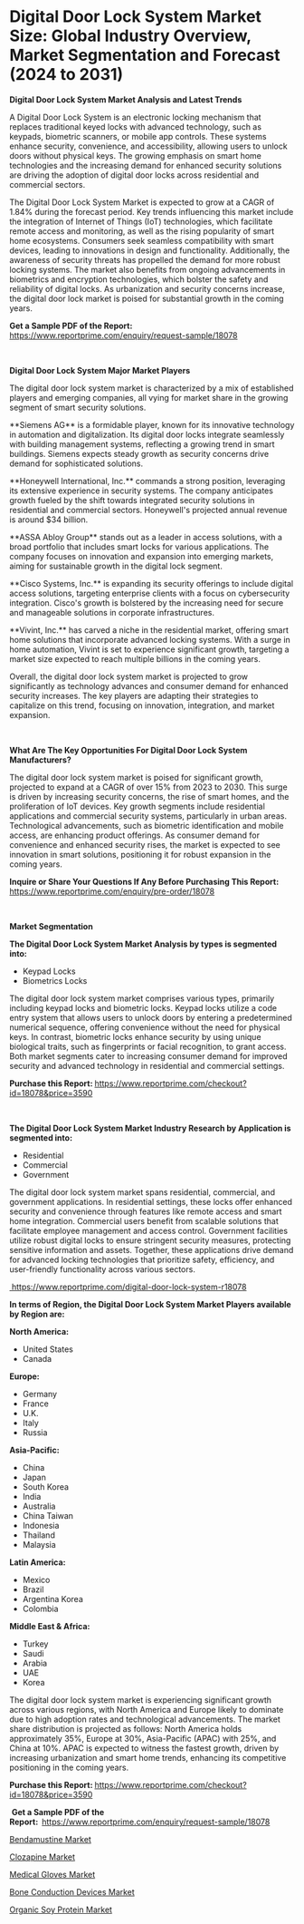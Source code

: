 <p><h1>Digital Door Lock System Market Size: Global Industry Overview, Market Segmentation and Forecast (2024 to 2031)</h1></p><p><strong>Digital Door Lock System Market Analysis and Latest Trends</strong></p>
<p><p>A Digital Door Lock System is an electronic locking mechanism that replaces traditional keyed locks with advanced technology, such as keypads, biometric scanners, or mobile app controls. These systems enhance security, convenience, and accessibility, allowing users to unlock doors without physical keys. The growing emphasis on smart home technologies and the increasing demand for enhanced security solutions are driving the adoption of digital door locks across residential and commercial sectors.</p><p>The Digital Door Lock System Market is expected to grow at a CAGR of 1.84% during the forecast period. Key trends influencing this market include the integration of Internet of Things (IoT) technologies, which facilitate remote access and monitoring, as well as the rising popularity of smart home ecosystems. Consumers seek seamless compatibility with smart devices, leading to innovations in design and functionality. Additionally, the awareness of security threats has propelled the demand for more robust locking systems. The market also benefits from ongoing advancements in biometrics and encryption technologies, which bolster the safety and reliability of digital locks. As urbanization and security concerns increase, the digital door lock market is poised for substantial growth in the coming years.</p></p>
<p><strong>Get a Sample PDF of the Report:&nbsp;</strong> <a href="https://www.reportprime.com/enquiry/request-sample/18078?utm_campaign=114&utm_medium=2&utm_source=Github&utm_content=ia&utm_term=20112024&utm_id=digital-door-lock-system">https://www.reportprime.com/enquiry/request-sample/18078</a></p>
<p>&nbsp;</p>
<p><strong>Digital Door Lock System Major Market Players</strong></p>
<p><p>The digital door lock system market is characterized by a mix of established players and emerging companies, all vying for market share in the growing segment of smart security solutions.</p><p>**Siemens AG** is a formidable player, known for its innovative technology in automation and digitalization. Its digital door locks integrate seamlessly with building management systems, reflecting a growing trend in smart buildings. Siemens expects steady growth as security concerns drive demand for sophisticated solutions.</p><p>**Honeywell International, Inc.** commands a strong position, leveraging its extensive experience in security systems. The company anticipates growth fueled by the shift towards integrated security solutions in residential and commercial sectors. Honeywell's projected annual revenue is around $34 billion.</p><p>**ASSA Abloy Group** stands out as a leader in access solutions, with a broad portfolio that includes smart locks for various applications. The company focuses on innovation and expansion into emerging markets, aiming for sustainable growth in the digital lock segment.</p><p>**Cisco Systems, Inc.** is expanding its security offerings to include digital access solutions, targeting enterprise clients with a focus on cybersecurity integration. Cisco's growth is bolstered by the increasing need for secure and manageable solutions in corporate infrastructures.</p><p>**Vivint, Inc.** has carved a niche in the residential market, offering smart home solutions that incorporate advanced locking systems. With a surge in home automation, Vivint is set to experience significant growth, targeting a market size expected to reach multiple billions in the coming years.</p><p>Overall, the digital door lock system market is projected to grow significantly as technology advances and consumer demand for enhanced security increases. The key players are adapting their strategies to capitalize on this trend, focusing on innovation, integration, and market expansion.</p></p>
<p>&nbsp;</p>
<p><strong>What Are The Key Opportunities For Digital Door Lock System Manufacturers?</strong></p>
<p><p>The digital door lock system market is poised for significant growth, projected to expand at a CAGR of over 15% from 2023 to 2030. This surge is driven by increasing security concerns, the rise of smart homes, and the proliferation of IoT devices. Key growth segments include residential applications and commercial security systems, particularly in urban areas. Technological advancements, such as biometric identification and mobile access, are enhancing product offerings. As consumer demand for convenience and enhanced security rises, the market is expected to see innovation in smart solutions, positioning it for robust expansion in the coming years.</p></p>
<p><strong>Inquire or Share Your Questions If Any Before Purchasing This Report:</strong> <a href="https://www.reportprime.com/enquiry/pre-order/18078?utm_campaign=114&utm_medium=2&utm_source=Github&utm_content=ia&utm_term=20112024&utm_id=digital-door-lock-system">https://www.reportprime.com/enquiry/pre-order/18078</a></p>
<p>&nbsp;</p>
<p><strong>Market Segmentation</strong></p>
<p><strong>The Digital Door Lock System Market Analysis by types is segmented into:</strong></p>
<p><ul><li>Keypad Locks</li><li>Biometrics Locks</li></ul></p>
<p><p>The digital door lock system market comprises various types, primarily including keypad locks and biometric locks. Keypad locks utilize a code entry system that allows users to unlock doors by entering a predetermined numerical sequence, offering convenience without the need for physical keys. In contrast, biometric locks enhance security by using unique biological traits, such as fingerprints or facial recognition, to grant access. Both market segments cater to increasing consumer demand for improved security and advanced technology in residential and commercial settings.</p></p>
<p><strong>Purchase this Report:&nbsp;</strong><a href="https://www.reportprime.com/checkout?id=18078&price=3590&utm_campaign=114&utm_medium=2&utm_source=Github&utm_content=ia&utm_term=20112024&utm_id=digital-door-lock-system">https://www.reportprime.com/checkout?id=18078&price=3590</a></p>
<p>&nbsp;</p>
<p><strong>The Digital Door Lock System Market Industry Research by Application is segmented into:</strong></p>
<p><ul><li>Residential</li><li>Commercial</li><li>Government</li></ul></p>
<p><p>The digital door lock system market spans residential, commercial, and government applications. In residential settings, these locks offer enhanced security and convenience through features like remote access and smart home integration. Commercial users benefit from scalable solutions that facilitate employee management and access control. Government facilities utilize robust digital locks to ensure stringent security measures, protecting sensitive information and assets. Together, these applications drive demand for advanced locking technologies that prioritize safety, efficiency, and user-friendly functionality across various sectors.</p></p>
<p><a href="https://www.reportprime.com/digital-door-lock-system-r18078?utm_campaign=114&utm_medium=2&utm_source=Github&utm_content=ia&utm_term=20112024&utm_id=digital-door-lock-system">&nbsp;https://www.reportprime.com/digital-door-lock-system-r18078</a></p>
<p><strong>In terms of Region, the Digital Door Lock System Market Players available by Region are:</strong></p>
<p>
    <p> <strong> North America: </strong>
        <ul>
            <li>United States</li>
            <li>Canada</li>
        </ul>
        </p> 
    <p> <strong> Europe: </strong>
        <ul>
            <li>Germany</li>
            <li>France</li>
            <li>U.K.</li>
            <li>Italy</li>
            <li>Russia</li>
        </ul>
        </p> 
    <p> <strong> Asia-Pacific: </strong>
        <ul>
            <li>China</li>
            <li>Japan</li>
            <li>South Korea</li>
            <li>India</li>
            <li>Australia</li>
            <li>China Taiwan</li>
            <li>Indonesia</li>
            <li>Thailand</li>
            <li>Malaysia</li>
        </ul>
        </p> 
    <p> <strong> Latin America: </strong>
        <ul>
            <li>Mexico</li>
            <li>Brazil</li>
            <li>Argentina Korea</li>
            <li>Colombia</li>
        </ul>
        </p> 
    <p> <strong> Middle East & Africa: </strong>
        <ul>
            <li>Turkey</li>
            <li>Saudi</li>
            <li>Arabia</li>
            <li>UAE</li>
            <li>Korea</li>
        </ul>
    </p>
    </p>
<p><p>The digital door lock system market is experiencing significant growth across various regions, with North America and Europe likely to dominate due to high adoption rates and technological advancements. The market share distribution is projected as follows: North America holds approximately 35%, Europe at 30%, Asia-Pacific (APAC) with 25%, and China at 10%. APAC is expected to witness the fastest growth, driven by increasing urbanization and smart home trends, enhancing its competitive positioning in the coming years.</p></p>
<p><strong>Purchase this Report: </strong><a href="https://www.reportprime.com/checkout?id=18078&price=3590&utm_campaign=114&utm_medium=2&utm_source=Github&utm_content=ia&utm_term=20112024&utm_id=digital-door-lock-system">https://www.reportprime.com/checkout?id=18078&price=3590</a></p>
<p>&nbsp;<strong>Get a Sample PDF of the Report:&nbsp;&nbsp;</strong><a href="https://www.reportprime.com/enquiry/request-sample/18078?utm_campaign=114&utm_medium=2&utm_source=Github&utm_content=ia&utm_term=20112024&utm_id=digital-door-lock-system">https://www.reportprime.com/enquiry/request-sample/18078</a></p>
<p><strong></strong></p>
<p><p><a href="https://issuu.com/reportprime-2/docs/bendamustine-market-size-2030.pptx_7016e5a3a3278c?utm_campaign=114&utm_medium=2&utm_source=Github&utm_content=ia&utm_term=20112024&utm_id=digital-door-lock-system">Bendamustine Market</a></p><p><a href="https://issuu.com/reportprime-2/docs/clozapine-market-size-2030.pptx_7a2026fcc7bbe9?utm_campaign=114&utm_medium=2&utm_source=Github&utm_content=ia&utm_term=20112024&utm_id=digital-door-lock-system">Clozapine Market</a></p><p><a href="https://www.linkedin.com/pulse/medical-gloves-market-segmentation-geographical-regions-xvace?utm_campaign=114&utm_medium=2&utm_source=Github&utm_content=ia&utm_term=20112024&utm_id=digital-door-lock-system">Medical Gloves Market</a></p><p><a href="https://www.linkedin.com/pulse/key-drivers-bone-conduction-devices-markets-projected-15-2uuce?utm_campaign=114&utm_medium=2&utm_source=Github&utm_content=ia&utm_term=20112024&utm_id=digital-door-lock-system">Bone Conduction Devices Market</a></p><p><a href="https://www.linkedin.com/pulse/anticipated-growth-organic-soy-protein-market-2024-2031-set-pmtde?utm_campaign=114&utm_medium=2&utm_source=Github&utm_content=ia&utm_term=20112024&utm_id=digital-door-lock-system">Organic Soy Protein Market</a></p></p>
